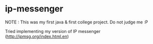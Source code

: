 # ip-messenger

NOTE : This was my first java & first college project. Do not judge me :P

Tried implementing my version of IP messenger (http://ipmsg.org/index.html.en)
